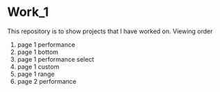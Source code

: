 # Work_1
This repository is to show projects that I have worked on.
Viewing order
1. page 1 performance
2. page 1 bottom
3. page 1 performance select
4. page 1 custom
5. page 1 range
6. page 2 performance
